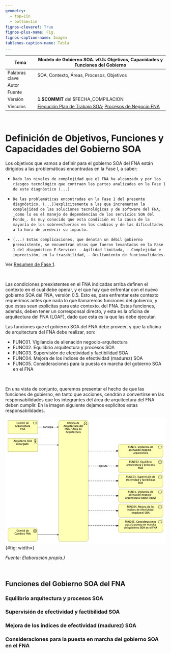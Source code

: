 ```yaml
---
geometry:
  - top=1in
  - bottom=1in
fignos-cleveref: True
fignos-plus-name: Fig.
fignos-caption-name: Imagen
tablenos-caption-name: Tabla
...
```


| Tema           | Modelo de Gobierno SOA. v0.5: **Objetivos, Capacidades y Funciones del Gobierno** |
|----------------|--------------------------------------------------------------------------------|
| Palabras clave | SOA, Contexto, Áreas, Procesos, Objetivos                                      |
| Autor          |                                                                                |
| Fuente         |                                                                                |
| Versión        | **1.$COMMIT** del $FECHA_COMPILACION                                           |
| Vínculos       | [Ejecución Plan de Trabajo SOA](onenote:#N001d.sharepoint.com); [Procesos de Negocio FNA](onenote:#N003a.com)|

<br>

# Definición de Objetivos, Funciones y Capacidades del Gobierno SOA
Los objetivos que vamos a definir para el gobierno SOA del FNA están dirigidos a las problemáticas encontradas en la Fase I, a saber: 

*     Dado los niveles de complejidad que el FNA ha alcanzado y por los riesgos tecnológico que contraen las partes analizadas en la Fase 1 de este diagnóstico (...)
*     De las problemáticas encontradas en la Fase 1 del presente diagnóstico, (...))explícitamente a las que incrementan la complejidad de las soluciones tecnológicas y de software del FNA, _como lo es el manejo de dependencias de los servicios SOA del Fondo_. Es muy conocido que esta condición es la causa de la mayoría de los sobreesfuerzos en los cambios y de las dificultades a la hora de predecir su impacto.
*     (...) Estas complicaciones, que denotan un débil gobierno preexistente, se encuentran otras que fueron levantadas en la Fase 1 del diagnóstico E-Service: - Agilidad limitada, - Complejidad e imprecisión, en la trazabilidad, - Ocultamiento de funcionalidades.

 Ver [Resumen de Fase 1](N03a%a20Vsta%20aSegenta%20SOA%20FNA.md).

<br>

Las condiciones preexistentes en el FNA indicadas arriba definen el contexto en el cual debe operar, y el que hay que enfrentar con el nuevo gobierno SOA del FNA, versión 0.5. Esto es, para enfrentar este contexto requerimos antes que nada lo que llamaremos funciones del gobierno, y que estas sean explicitas para este contexto. del FNA. Estas funciones, además, deben tener un corresponsal directo, y esta es la oficina de arquitectura del FNA (LOAF), dado que esta es la que las debe ejecutar.

Las funciones que el gobierno SOA del FNA debe proveer, y que la oficina de arquitectura del FNA debe realizar, son:

* FUNC01. Vigilancia de alienación negocio-arquitectura
* FUNC02. Equilibrio arquitectura y procesos SOA
* FUNC03. Supervisión de efectividad y factibilidad SOA
* FUNC04. Mejora de los índices de efectividad (madurez) SOA
* FUNC05. Consideraciones para la puesta en marcha del gobierno SOA en el FNA

<br>

En una vista de conjunto, queremos presentar el hecho de que las funciones de gobierno, en tanto que acciones, cendrán a convertirse en las responsabilidades que los integrantes del área de arquitectura del FNA deben cumplir. En la imagen siguiente dejamos explícitos estas responsabilidades.

![Funciones (responsabilidades) de la Oficina de Arquitectura del FNA. Gobierno SOA, v0.5.](images/funcionesgobierno.png){#fig: width=}

_Fuente: Elaboración propia.)_

<br>


## Funciones del Gobierno SOA del FNA
### Equilibrio arquitectura y procesos SOA

### Supervisión de efectividad y factibilidad SOA

### Mejora de los índices de efectividad (madurez) SOA

### Consideraciones para la puesta en marcha del gobierno SOA en el FNA

